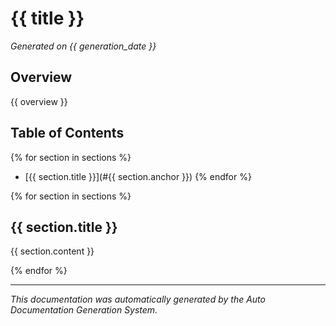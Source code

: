 # {{ title }}

*Generated on {{ generation_date }}*

## Overview

{{ overview }}

## Table of Contents

{% for section in sections %}
- [{{ section.title }}](#{{ section.anchor }})
{% endfor %}

{% for section in sections %}
## {{ section.title }}

{{ section.content }}

{% endfor %}

---

*This documentation was automatically generated by the Auto Documentation Generation System.*
